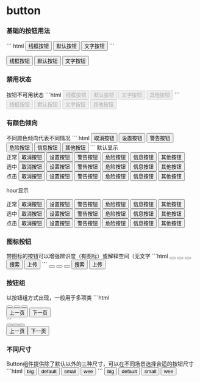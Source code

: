 #  button
<h3>基础的按钮用法</h3>
``` html
<button type="button" class="btn btn-link">线框按钮</button>
<button type="button" class="btn btn-default">默认按钮</button>
<button type="button" class="btn btn-font">文字按钮</button>
```

<button type="button" class="btn btn-link">线框按钮</button>
<button type="button" class="btn btn-default">默认按钮</button>
<button type="button" class="btn btn-font">文字按钮</button>

<h3>禁用状态</h3>
按钮不可用状态
```html
<button type="button" class="btn btn-link" disabled>线框按钮</button>
<button type="button" class="btn btn-default" disabled>默认按钮</button>
<button type="button" class="btn btn-font" disabled>文字按钮</button>
<button type="button" class="btn btn-other" disabled>其他按钮</button>
```
<button type="button" class="btn btn-link" disabled>线框按钮</button>
<button type="button" class="btn btn-default" disabled>默认按钮</button>
<button type="button" class="btn btn-font" disabled>文字按钮</button>
<button type="button" class="btn btn-other" disabled>其他按钮</button>



<h3>有颜色倾向</h3>
不同颜色倾向代表不同情况
``` html
<button type="button" class="btn btn-cancel">取消按钮</button>
<button type="button" class="btn btn-set">设置按钮</button>
<button type="button" class="btn btn-warning">警告按钮</button>
<button type="button" class="btn btn-danger">危险按钮</button>
<button type="button" class="btn btn-info">信息按钮</button>
<button type="button" class="btn btn-other">其他按钮</button>
```
<span>默认显示</span>
<div>
	<span>正常</span>
	<button type="button" class="btn btn-cancel">取消按钮</button>
	<button type="button" class="btn btn-set">设置按钮</button>
	<button type="button" class="btn btn-warning">警告按钮</button>
	<button type="button" class="btn btn-danger">危险按钮</button>
	<button type="button" class="btn btn-info">信息按钮</button>
	<button type="button" class="btn btn-other">其他按钮</button>
</div>
<div>
	<span>选中</span>
	<button type="button" class="btn btn-cancel">取消按钮</button>
	<button type="button" class="btn btn-set">设置按钮</button>
	<button type="button" class="btn btn-warning">警告按钮</button>
	<button type="button" class="btn btn-danger">危险按钮</button>
	<button type="button" class="btn btn-info">信息按钮</button>
	<button type="button" class="btn btn-other">其他按钮</button>
</div>
<div>
	<span>点击</span>
	<button type="button" class="btn btn-cancel">取消按钮</button>
	<button type="button" class="btn btn-set">设置按钮</button>
	<button type="button" class="btn btn-warning">警告按钮</button>
	<button type="button" class="btn btn-danger">危险按钮</button>
	<button type="button" class="btn btn-info">信息按钮</button>
	<button type="button" class="btn btn-other">其他按钮</button>
</div>

<span>hour显示</span>

<div>
	<span>正常</span>
	<button type="button" class="btn btn-cancel show">取消按钮</button>
	<button type="button" class="btn btn-set show">设置按钮</button>
	<button type="button" class="btn btn-warning show">警告按钮</button>
	<button type="button" class="btn btn-danger show">危险按钮</button>
	<button type="button" class="btn btn-info show">信息按钮</button>
	<button type="button" class="btn btn-other show">其他按钮</button>
</div>
<div>
	<span>选中</span>
	<button type="button" class="btn btn-cancel show">取消按钮</button>
	<button type="button" class="btn btn-set show">设置按钮</button>
	<button type="button" class="btn btn-warning show">警告按钮</button>
	<button type="button" class="btn btn-danger show">危险按钮</button>
	<button type="button" class="btn btn-info show">信息按钮</button>
	<button type="button" class="btn btn-other show">其他按钮</button>
</div>
<div>
	<span>点击</span>
	<button type="button" class="btn btn-cancel show">取消按钮</button>
	<button type="button" class="btn btn-set show">设置按钮</button>
	<button type="button" class="btn btn-warning show">警告按钮</button>
	<button type="button" class="btn btn-danger show">危险按钮</button>
	<button type="button" class="btn btn-info show">信息按钮</button>
	<button type="button" class="btn btn-other show">其他按钮</button>
</div>


<h3>图标按钮</h3>
带图标的按钮可以增强辨识度（有图标）或解释空间（无文字
```html
<button type="button" class="btn btn-default icon ion-star"></button>
<button type="button" class="btn btn-default icon ion-edit"></button>
<button type="button" class="btn btn-default icon ion-trash-a"></button>
<button type="button" class="btn btn-default icon ion-search">搜索</button>
<button type="button" class="btn btn-default icon ion-upload icon-right">上传</button>
```
<button type="button" class="btn btn-default icon ion-star"></button>
<button type="button" class="btn btn-default icon ion-edit"></button>
<button type="button" class="btn btn-default icon ion-trash-a"></button>
<button type="button" class="btn btn-default icon ion-search">搜索</button>
<button type="button" class="btn btn-default icon ion-upload icon-right">上传</button>


<h3>按钮组</h3>
以按钮组方式出现，一般用于多项类
```html
<div class="btn-group">
	<button type="button" class="btn btn-default icon ion-star"></button>
	<button type="button" class="btn btn-default icon ion-edit"></button>
	<button type="button" class="btn btn-default icon ion-trash-a"></button>
</div>
<div class="btn-group">
	<button type="button" class="btn btn-default icon ion-chevron-left">上一页</button>
	<button type="button" class="btn btn-default icon ion-chevron-right">下一页</button>
</div>
```
<div class="btn-group">
	<button type="button" class="btn btn-default icon ion-star"></button><button type="button" class="btn btn-default icon ion-edit"></button><button type="button" class="btn btn-default icon ion-trash-a"></button>
</div>
<div class="btn-group">
	<button type="button" class="btn btn-default icon ion-chevron-left">上一页</button><button type="button" class="btn btn-default icon ion-chevron-right">下一页</button>
</div>

<h3>不同尺寸</h3>
Button组件提供除了默认以外的三种尺寸，可以在不同场景选择合适的按钮尺寸
```html
<button type="button" class="btn btn-default btn-big">big</button>
<button type="button" class="btn btn-default">default</button>
<button type="button" class="btn btn-default btn-small">small</button>
<button type="button" class="btn btn-default btn-wee">wee</button>
```
<button type="button" class="btn btn-default btn-big">big</button>
<button type="button" class="btn btn-default">default</button>
<button type="button" class="btn btn-default btn-small">small</button>
<button type="button" class="btn btn-default btn-wee">wee</button>
